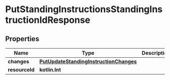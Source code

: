 
# PutStandingInstructionsStandingInstructionIdResponse

## Properties
| Name | Type | Description | Notes |
| ------------ | ------------- | ------------- | ------------- |
| **changes** | [**PutUpdateStandingInstructionChanges**](PutUpdateStandingInstructionChanges.md) |  |  [optional] |
| **resourceId** | **kotlin.Int** |  |  [optional] |



